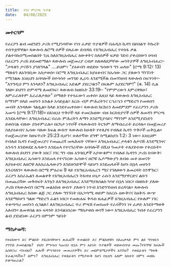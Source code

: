 ```yaml
---
title:  የነፃ ምርጫ ጥያቄ
date:   04/08/2025
---
```


### መተርጎም

የፈርዖን ልብ መደንደን ታሪክ የሚያነሳቸው የነፃ ፈቃድ ጥያቄዎች በሐዲስ ኪዳን በይበልጥ ትኩረት ተሰጥቷቸዋል። ጳውሎስ ለሮሜ ሰዎች በጻፈው ደብዳቤ የእግዚአብሔር የተስፋ ቃል ያልተሳኩበሚመስልበት ጊዜ ስለእግዚአብሔር ዕውቀትና ስለሰዎች ፍቃድ ገደብ ያቀረበውን ሀሳብ በፈርዖን ታሪክ ይደመድማል። ጳውሎስ መጀመሪያ ርብቃ ስለወለደቻቸው መንትያዎች እግዚአብሔር፡- "ታላቁን ታናሹን ያገለግላል" ....ይህም፣ "ያዕቆብን ወደድሁ ዔሳውን ግን ጠላሁ" (ሮሜ 9:12፤ 13) ማለቱን ለአንባቢው አስታወሰ። በሮሜ እግዚአብሔር ከያዕቆብና ከኤሳው ጋር ያለውን ግንኙነት የሚገልጹ እነዚህን አባባሎች በተሳሳተ መንገድ ሊረዱ እንደሚችሉ በመገንዘብ ጳውሎስ በፍጥነት፡- "እንግዲህ ምን እንላለን? እግዚአብሔር አድልዎ ያደርጋልን? በፍጹም አያደርግም!" (ቁ. 14) ሲል ገለፀ። ይህንን ድምዳሜ ለመደገፍ፣ ጳውሎስ ከዘፀአት 33:19፡- "የምምረውን እምረዋለሁ፤ ለምራራለትም እራራለታለሁ" በማለት የተፃፈውን ጠቀሰ። እዚህ ላይ ጳውሎስ እግዚአብሔር ከማንም በላይ መሆኑን አጉልቶ አሳይቷል፡፡ እርሱ ብቻ ምሕረትንና ርኅራኄን የማድረግ የመወሰን መብት እንዳለው ገልጿል።
ከላይ እንደተጠቀሰው፣ ጳውሎስ ክርክሩን ለመደምደም የፈርዖንን ታሪክ አመጣ (ሮሜ 9:17፤18)። በእነዚህ ጥቅሶች ላይ ተመርኩዘው ብዙ ክርስቲያኖች ሰዎች ለመዳን ምርጫ እንደሌላቸው፣ እግዚአብሔር በራሱ ምሕረትን ለማን እንደሚያሳይና ማንንም እንደሚያደነድን ይወስናል ብለው ያስተምራሉ።
በርካታ ነጥቦች የጳውሎስን ትርጉም ለማብራራት ይረዳሉ። በመጀመሪያ ስለያዕቆብና ኤሳው ባለው ክፍል ውስጥ ጳውሎስ ከሁለት የተለያዩ የብሉይ ኪዳን ጥቅሶች ጠቅሷል። የመጀመሪያው ከዘፍጥረት 25:23 ሲሆን፣ ሁለተኛው ደግሞ ከሚልክያስ 1:2፣ 3 ነው፡፡ እነዚህም የብሉይ ኪዳን የመጀመሪያና የመጨረሻ መጻሕፍት ናቸው። እግዚአብሔር ታላቁን ለታናሹ እንደሚገዛና አንዱን እንደወደደ ሌላውን እንደጠላ የተናገራቸው አባባሎች በሺህ ዓመታት ተለያይተው የቀረቡት። ጳውሎስ ይህንን ያውቅ ነበር፤ ነገር ግን ብዙ አንባቢዎች አያውቁም። የብሉይ ኪዳንን ታሪክ ስናውቅ፣ እግዚአብሔር ኤሳውን እንደጠላ የተናገረው ኤሳውና ዘሮቹ ኤዶማውያን ለብዙ መቶ ዘመናት ለያዕቆብና ለዘሮቹ ለእስራኤላውያን እንደወንድሞች ሳይሆን እንደጠላቶች ከሆኑ በኋላ መሆኑን እንረዳለን። ጳውሎስ በሮሜ ምዕራፍ 9 ላይ የእግዚአብሔርን ሚና የገለፀውን ለመረዳት ስንሞክር፣ ፈርዖን እስራኤልን ለመልቀቅ የእግዚአብሔርን ትእዛዝ ሁኔታ ራሱን እንደማያዋርድና ልቡን በመጨረሻው መቅሰፍት እንኳን ለእግዚአብሔር እንደማያለሰልስ ካሳየ በኋላ ነበር።
በዘፀአት ያለው ታሪክ የጳውሎስን በሮሜ መልእክቱ ውስጥ ያለውን ነጥብ እንድንገነዘብ ይረዳናል። ጳውሎስ እግዚአብሔር ከሰው ልጅ ጋር ያለው ግንኙነት በአጋጣሚ ወይም ከእርሱ ዕውቅናና ከዕቅዱ ውጭ እንደማይሆን ግልጽ ማድረግ ፈልጎ ነበር። የመጽሐፍ ቅዱስ ጸሐፊዎች እግዚአብሔር የሁሉም ነገር ተቆጣጣሪ መሆኑን ሲገልፁ፤ ለእግዚአብሔር ጥሪ ምላሽ የመስጠት የራሳችንን ነፃ ፈቃድ እንደትማወቅ አለብን። ለመቀበል ጽኑ ፍላጎት እንዳልነበረው ማስታወስ ወሳኝ ነው። እግዚአብሔር ገብቶ የፈርዖንን ልብ ያደነደነው ፈርዖን በምንም ዓይነት 

### ማስታወሻ:

`የጻፍከውን እና ምልክት ያደረክባቸውን ጽሑፎች ተመልከት እና ምልክቶቹን በአጠቃላይ ምን ልዩ ግንዛቤን ያገኘህ ይመስልሃል?
`
`ይህን ምንባብ ካጠናህ በኋላ ምን አይነት ጥያቄዎች ወደውስጥህ መጡ?የትኞቹ ክፍሎች አስቸጋሪ ኆኑብህ?
`
`ሌሎች ምንዓይነት መመሪያዎችን እና መደምደሚያዎችን አገኘህ?
`
`የወደፊቱን ማወቅ ትፈልጋላችሁ? ለምን?
`
`እግዚአብሔር የወደፊቱን የሚያውቅ ከሆነ የዚህን አለም ክስተት በምን መለኩ ይቆጣጠራል?
`